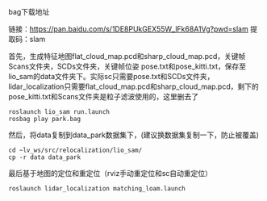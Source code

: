 bag下载地址

链接：https://pan.baidu.com/s/1DE8PUkGEX55W_lFk68A1Vg?pwd=slam 
提取码：slam

首先，生成特征地图flat_cloud_map.pcd和sharp_cloud_map.pcd，关键帧Scans文件夹，SCDs文件夹，关键帧位姿 pose.txt和pose_kitti.txt，保存至lio_sam的data文件夹下。实际sc只需要pose.txt和SCDs文件夹，lidar_localization只需要flat_cloud_map.pcd和sharp_cloud_map.pcd，剩下的pose_kitti.txt和Scans文件夹是粒子滤波使用的，这里删去了

```
roslaunch lio_sam run.launch
rosbag play park.bag
```

然后，将data复制到data_park数据集下，(建议换数据集复制一下，防止被覆盖)

```
cd ~lv_ws/src/relocalization/lio_sam/
cp -r data data_park
```

最后基于地图的定位和重定位（rviz手动重定位和sc自动重定位）

```
roslaunch lidar_localization matching_loam.launch
```

